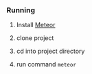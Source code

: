 ### Running

1. Install [Meteor](https://www.meteor.com/)

2. clone project

3. cd into project directory

4. run command `meteor`
